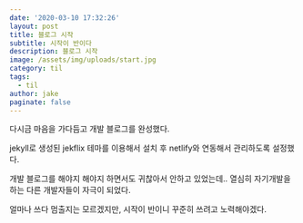 ```yaml
---
date: '2020-03-10 17:32:26'
layout: post
title: 블로그 시작
subtitle: 시작이 반이다
description: 블로그 시작
image: /assets/img/uploads/start.jpg
category: til
tags:
  - til
author: jake
paginate: false
---
```

다시금 마음을 가다듬고 개발 블로그를 완성했다.

jekyll로 생성된 jekflix 테마를 이용해서 설치 후 netlify와 연동해서 관리하도록 설정했다.

개발 블로그를 해야지 해야지 하면서도 귀찮아서 안하고 있었는데.. 열심히 자기개발을 하는 다른 개발자들이 자극이 되었다. 

얼마나 쓰다 멈출지는 모르겠지만, 시작이 반이니 꾸준히 쓰려고 노력해야겠다.